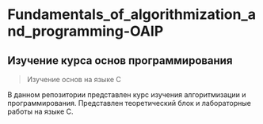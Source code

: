 # Fundamentals_of_algorithmization_and_programming-OAIP

## Изучение курса основ программирования
> Изучение основ на языке C

В данном репозитории представлен курс изучения алгоритмизации и программирования. Представлен теоретический блок и лабораторные работы на языке C.
